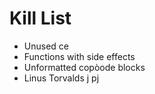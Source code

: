 Kill List
=========
* Unused ce
* Functions with side effects
* Unformatted copòode blocks
* Linus Torvalds
j
pj
